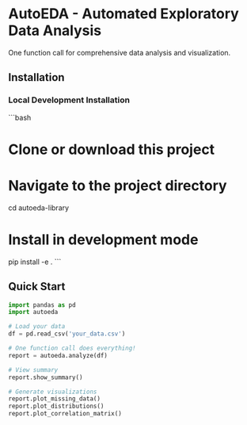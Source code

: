 # AutoEDA - Automated Exploratory Data Analysis

One function call for comprehensive data analysis and visualization.

## Installation

### Local Development Installation

\`\`\`bash
# Clone or download this project
# Navigate to the project directory
cd autoeda-library

# Install in development mode
pip install -e .
\`\`\`

## Quick Start

```python
import pandas as pd
import autoeda

# Load your data
df = pd.read_csv('your_data.csv')

# One function call does everything!
report = autoeda.analyze(df)

# View summary
report.show_summary()

# Generate visualizations
report.plot_missing_data()
report.plot_distributions()
report.plot_correlation_matrix()

